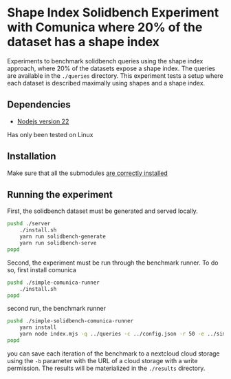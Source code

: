 # Shape Index Solidbench Experiment with Comunica where 20% of the dataset has a shape index 

Experiments to benchmark solidbench queries using the shape index approach, where 20% of the datasets expose a shape index.
The queries are available in the `./queries` directory.
This experiment tests a setup where each dataset is described maximally using shapes and a shape index.

## Dependencies
 - [Nodejs version 22](https://nodejs.org/en)

Has only been tested on Linux

## Installation

Make sure that all the submodules [are correctly installed](https://git-scm.com/book/en/v2/Git-Tools-Submodules) 

## Running the experiment

First, the solidbench dataset must be generated and served locally.
```sh
pushd ./server
    ./install.sh
    yarn run solidbench-generate
    yarn run solidbench-serve
popd
```

Second, the experiment must be run through the benchmark runner.
To do so, first install comunica

```sh
pushd ./simple-comunica-runner
    ./install.sh
popd
```

second run, the benchmark runner

```sh
pushd ./simple-solidbench-comunica-runner
    yarn install
    yarn node index.mjs -q ../queries -c ../config.json -r 50 -e ../simple-comunica-runner/index.mjs -o ../results -n "standard-shape-index-experiment" &> ../results/log
popd
```

you can save each iteration of the benchmark to a nextcloud cloud storage using the `-b` parameter with the URL
of a cloud storage with a write permission.
The results will be materialized in the `./results` directory.
